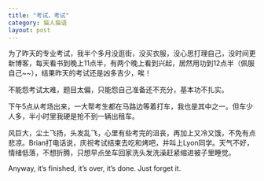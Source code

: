 ```yaml
---
title: "考试，考试"
category: 猫人猫语
layout: post
---
```

为了昨天的专业考试，我半个多月没逛街，没买衣服，没心思打理自己，没时间更新博客，每天看书到晚上11点半，有两个晚上看到兴起，居然用功到12点半（佩服自己~~），结果昨天的考试还是凶多吉少，唉！

不能怨考试太难，题目太偏，只能怨自己准备还不充分，基本功不扎实。

下午5点从考场出来，一大帮考生都在马路边等着打车，我也是其中之一。但车少人多，半小时里我硬是抢不到一辆出租车。

风巨大，尘土飞扬，头发乱飞，心里有些考完的沮丧，再加上又冷又饿，不免有点悲凉。Brian打电话说，庆祝考试结束去吃和烤吧，并叫上Lyon同学。天气不好，情绪低落，不想折腾，只想早点坐车回家洗头发洗澡赶紧缩进被子里睡觉。

Anyway, it’s finished, it’s over, it’s done. Just forget it.

